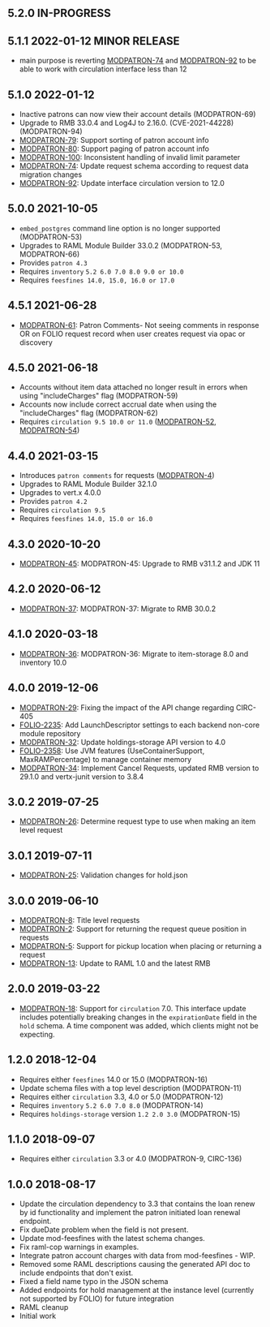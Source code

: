 ## 5.2.0 IN-PROGRESS

## 5.1.1 2022-01-12 MINOR RELEASE
* main purpose is reverting [MODPATRON-74](https://issues.folio.org/browse/MODPATRON-74) 
and [MODPATRON-92](https://issues.folio.org/browse/MODPATRON-92) to be able to work with circulation interface less than 12

## 5.1.0 2022-01-12

* Inactive patrons can now view their account details (MODPATRON-69)
* Upgrade to RMB 33.0.4 and Log4J to 2.16.0. (CVE-2021-44228) (MODPATRON-94)
* [MODPATRON-79](https://issues.folio.org/browse/MODPATRON-79): Support sorting of patron account info
* [MODPATRON-80](https://issues.folio.org/browse/MODPATRON-80): Support paging of patron account info
* [MODPATRON-100](https://issues.folio.org/browse/MODPATRON-100): Inconsistent handling of invalid limit parameter
* [MODPATRON-74](https://issues.folio.org/browse/MODPATRON-74): Update request schema according to request data migration changes
* [MODPATRON-92](https://issues.folio.org/browse/MODPATRON-92): Update interface circulation version to 12.0

## 5.0.0 2021-10-05

* `embed_postgres` command line option is no longer supported (MODPATRON-53)
* Upgrades to RAML Module Builder 33.0.2 (MODPATRON-53, MODPATRON-66)
* Provides `patron 4.3`
* Requires `inventory` `5.2 6.0 7.0 8.0 9.0 or 10.0`
* Requires `feesfines 14.0, 15.0, 16.0 or 17.0`

## 4.5.1 2021-06-28

 * [MODPATRON-61](https://issues.folio.org/browse/MODPATRON-61): Patron Comments- Not seeing comments in response OR on FOLIO
   request record when user creates request via opac or discovery

## 4.5.0 2021-06-18

 * Accounts without item data attached no longer result in errors when using "includeCharges" flag (MODPATRON-59)
 * Accounts now include correct accrual date when using the "includeCharges" flag (MODPATRON-62)
 * Requires `circulation 9.5 10.0 or 11.0` ([MODPATRON-52](https://issues.folio.org/browse/MODPATRON-52), [MODPATRON-54](https://issues.folio.org/browse/MODPATRON-54))


## 4.4.0 2021-03-15

 * Introduces `patron comments` for requests ([MODPATRON-4](https://issues.folio.org/browse/MODPATRON-4))
 * Upgrades to RAML Module Builder 32.1.0
 * Upgrades to vert.x 4.0.0
 * Provides `patron 4.2`
 * Requires `circulation 9.5`
 * Requires `feesfines 14.0, 15.0 or 16.0`


## 4.3.0 2020-10-20
 * [MODPATRON-45](https://issues.folio.org/browse/MODPATRON-45): MODPATRON-45: Upgrade to RMB v31.1.2 and JDK 11

## 4.2.0 2020-06-12
 * [MODPATRON-37](https://issues.folio.org/browse/MODPATRON-37): MODPATRON-37: Migrate to RMB 30.0.2

## 4.1.0 2020-03-18
 * [MODPATRON-36](https://issues.folio.org/browse/MODPATRON-36): MODPATRON-36: Migrate to item-storage 8.0 and inventory 10.0

## 4.0.0 2019-12-06
 * [MODPATRON-29](https://issues.folio.org/browse/MODPATRON-29): Fixing the impact of the API change regarding CIRC-405
 * [FOLIO-2235](https://issues.folio.org/browse/FOLIO-2235): Add LaunchDescriptor settings to each backend non-core module repository
 * [MODPATRON-32](https://issues.folio.org/browse/MODPATRON-32): Update holdings-storage API version to 4.0
 * [FOLIO-2358](https://issues.folio.org/browse/FOLIO-2358): Use JVM features (UseContainerSupport, MaxRAMPercentage) to manage container memory
 * [MODPATRON-34](https://issues.folio.org/browse/MODPATRON-34): Implement Cancel Requests, updated RMB version to 29.1.0 and vertx-junit version to 3.8.4

## 3.0.2 2019-07-25
 * [MODPATRON-26](https://issues.folio.org/browse/MODPATRON-26): Determine request type to use when
   making an item level request

## 3.0.1 2019-07-11
 * [MODPATRON-25](https://issues.folio.org/browse/MODPATRON-25): Validation changes for hold.json

## 3.0.0 2019-06-10
 * [MODPATRON-8](https://issues.folio.org/browse/MODPATRON-8): Title level requests
 * [MODPATRON-2](https://issues.folio.org/browse/MODPATRON-2): Support for returning the request queue position in requests
 * [MODPATRON-5](https://issues.folio.org/browse/MODPATRON-5): Support for pickup location when placing or returning a request
 * [MODPATRON-13](https://issues.folio.org/browse/MODPATRON-13): Update to RAML 1.0 and the latest RMB

## 2.0.0 2019-03-22
 * [MODPATRON-18](https://issues.folio.org/browse/MODPATRON-18): Support for
   `circulation` 7.0. This interface update includes potentially breaking
    changes in the `expirationDate` field in the `hold` schema. A time
    component was added, which clients might not be expecting.

## 1.2.0 2018-12-04
 * Requires either `feesfines` 14.0 or 15.0 (MODPATRON-16)
 * Update schema files with a top level description (MODPATRON-11)
 * Requires either `circulation` 3.3, 4.0 or 5.0 (MODPATRON-12)
 * Requires `inventory` `5.2 6.0 7.0 8.0` (MODPATRON-14)
 * Requires `holdings-storage` version `1.2 2.0 3.0` (MODPATRON-15)

## 1.1.0 2018-09-07
 * Requires either `circulation` 3.3 or 4.0 (MODPATRON-9, CIRC-136)

## 1.0.0 2018-08-17
 * Update the circulation dependency to 3.3 that contains the loan renew by id
   functionality and implement the patron initiated loan renewal endpoint.
 * Fix dueDate problem when the field is not present.
 * Update mod-feesfines with the latest schema changes.
 * Fix raml-cop warnings in examples.
 * Integrate patron account charges with data from mod-feesfines - WIP.
 * Removed some RAML descriptions causing the generated API doc to include
   endpoints that don't exist.
 * Fixed a field name typo in the JSON schema
 * Added endpoints for hold management at the instance level (currently not
   supported by FOLIO) for future integration
 * RAML cleanup
 * Initial work
